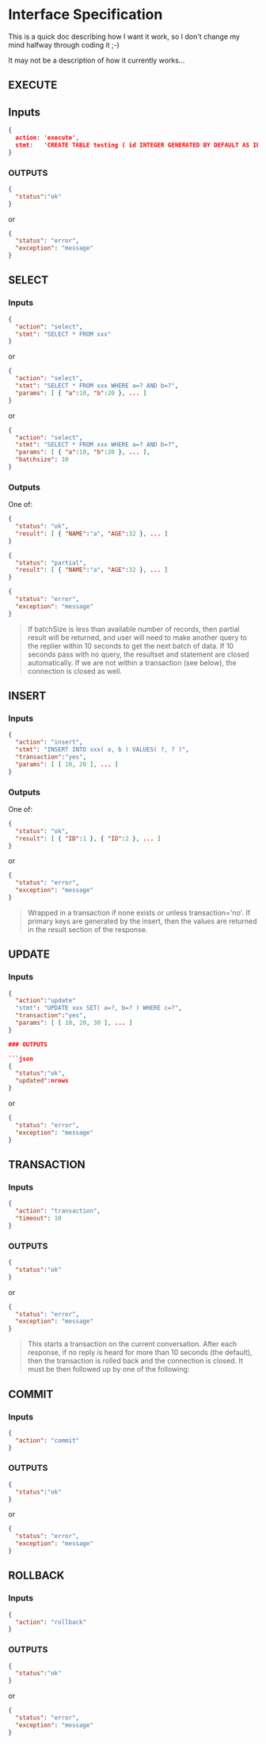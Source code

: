 # Interface Specification

This is a quick doc describing how I want it work, so I don't change my mind halfway through coding it ;-)

It may not be a description of how it currently works...

## EXECUTE

## Inputs

```json
{
  action: 'execute',
  stmt:   'CREATE TABLE testing ( id INTEGER GENERATED BY DEFAULT AS IDENTITY (START WITH 1 INCREMENT BY 1) NOT NULL, name VARCHAR(80), age  INTEGER, CONSTRAINT testid PRIMARY KEY ( id ) )'
}
```

### OUTPUTS

```json
{
  "status":"ok"
}
```
or
```json
{
  "status": "error",
  "exception": "message"
}
```

## SELECT

### Inputs

```json
{
  "action": "select",
  "stmt": "SELECT * FROM xxx"
}
```
or
```json
{
  "action": "select",
  "stmt": "SELECT * FROM xxx WHERE a=? AND b=?",
  "params": [ { "a":10, "b":20 }, ... ]
}
```
or
```json
{
  "action": "select",
  "stmt": "SELECT * FROM xxx WHERE a=? AND b=?",
  "params": [ { "a":10, "b":20 }, ... ],
  "batchsize": 10
}
```

### Outputs

One of:

```json
{
  "status": "ok",
  "result": [ { "NAME":"a", "AGE":32 }, ... ]
}
```
```json
{
  "status": "partial",
  "result": [ { "NAME":"a", "AGE":32 }, ... ]
}
```
```json
{
  "status": "error",
  "exception": "message"
}
```

> If batchSize is less than available number of records, then partial result will be returned, and user will need to make another query to the replier within 10 seconds to get the next batch of data.  If 10 seconds pass with no query, the resultset and statement are closed automatically.  If we are not within a transaction (see below), the connection is closed as well.

## INSERT

### Inputs

```json
{
  "action": "insert",
  "stmt": "INSERT INTO xxx( a, b ) VALUES( ?, ? )",
  "transaction":"yes",
  "params": [ [ 10, 20 ], ... ]
}
```
### Outputs

One of:

```json
{
  "status": "ok",
  "result": [ { "ID":1 }, { "ID":2 }, ... ]
}
```
or
```json
{
  "status": "error",
  "exception": "message"
}
```

> Wrapped in a transaction if none exists or unless transaction='no'. If primary keys are generated by the insert, then the values are returned in the result section of the response.

## UPDATE

### Inputs

```json
{
  "action":"update"
  "stmt": "UPDATE xxx SET( a=?, b=? ) WHERE c=?",
  "transaction":"yes",
  "params": [ [ 10, 20, 30 ], ... ]
}

### OUTPUTS

```json
{
  "status":"ok",
  "updated":nrows
}
```
or
```json
{
  "status": "error",
  "exception": "message"
}
```

## TRANSACTION

### Inputs

```json
{
  "action": "transaction",
  "timeout": 10
}
```

### OUTPUTS

```json
{
  "status":"ok"
}
```
or
```json
{
  "status": "error",
  "exception": "message"
}
```

> This starts a transaction on the current conversation.  After each response, if no reply is heard for more than 10 seconds (the default), then the transaction is rolled back and the connection is closed.  It must be then followed up by one of the following:

## COMMIT

### Inputs

```json
{
  "action": "commit"
}
```

### OUTPUTS

```json
{
  "status":"ok"
}
```
or
```json
{
  "status": "error",
  "exception": "message"
}
```

## ROLLBACK

### Inputs

```json
{
  "action": "rollback"
}
```

### OUTPUTS

```json
{
  "status":"ok"
}
```
or
```json
{
  "status": "error",
  "exception": "message"
}
```

